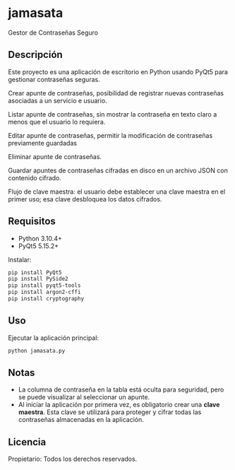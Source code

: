 # jamasata
Gestor de Contraseñas Seguro

## Descripción
Este proyecto es una aplicación de escritorio en Python usando PyQt5 para gestionar contraseñas seguras.

Crear apunte de contraseñas, posibilidad de registrar nuevas contraseñas asociadas a un servicio e usuario.

Listar apunte de contraseñas, sin mostrar la contraseña en texto claro a menos que el usuario lo requiera.

Editar apunte de contraseñas, permitir la modificación de contraseñas previamente guardadas

Eliminar apunte de contraseñas.

Guardar apuntes de contraseñas cifradas en disco en un archivo JSON con contenido cifrado.

Flujo de clave maestra: el usuario debe establecer una clave maestra en el primer uso; esa clave desbloquea los datos cifrados.


## Requisitos
- Python 3.10.4+
- PyQt5 5.15.2+

Instalar:
```bash
pip install PyQt5
pip install PySide2
pip install pyqt5-tools
pip install argon2-cffi
pip install cryptography
```

## Uso
Ejecutar la aplicación principal:
```bash
python jamasata.py
```

## Notas
- La columna de contraseña en la tabla está oculta para seguridad, pero se puede visualizar al seleccionar un apunte.
- Al iniciar la aplicación por primera vez, es obligatorio crear una **clave maestra**.
  Esta clave se utilizará para proteger y cifrar todas las contraseñas almacenadas en la aplicación.

## Licencia
Propietario: Todos los derechos reservados.

